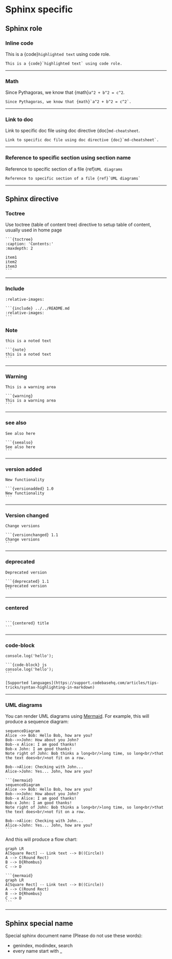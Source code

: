 # Sphinx specific 

## Sphinx role

### Inline code
This is a {code}`highlighted text` using code role.

```
This is a {code}`highlighted text` using code role.
```
    
---

### Math
Since Pythagoras, we know that {math}`a^2 + b^2 = c^2`.

```
Since Pythagoras, we know that {math}`a^2 + b^2 = c^2`.
```

---

### Link to doc
Link to specific doc file using doc directive {doc}`md-cheatsheet`.

```
Link to specific doc file using doc directive {doc}`md-cheatsheet`.
```

---

### Reference to specific section using section name
Reference to specific section of a file {ref}`UML diagrams`

```
Reference to specific section of a file {ref}`UML diagrams`
```

---

## Sphinx directive
### Toctree
Use toctree (table of content tree) directive to setup table of content, usually used in home page

    ```{toctree}
    :caption: 'Contents:'
    :maxdepth: 2

    item1
    item2
    item3
    ```

---

### Include
```{include} ../../README.md
:relative-images:
```

    ```{include} ../../README.md
    :relative-images:
    ```

### Note
```{note}
this is a noted text
```

    ```{note}
    this is a noted text
    ```

---

### Warning
```{warning}
This is a warning area
```

    ```{warning}
    This is a warning area
    ```

---

### see also
```{seealso}
See also here
```

    ```{seealso}
    See also here
    ```

---

### version added
```{versionadded} 1.0
New functionality
```

    ```{versionadded} 1.0
    New functionality
    ```

---

### Version changed
```{versionchanged} 1.1
Change versions
```

    ```{versionchanged} 1.1
    Change versions
    ```

---

### deprecated
```{deprecated} 1.1
Deprecated version
```

    ```{deprecated} 1.1
    Deprecated version
    ```

---

### centered
```{centered} title
```

    ```{centered} title
    ```

---

### code-block
```{code-block} js
console.log('hello');
```

    ```{code-block} js
    console.log('hello');
    ```

```{seealso}
[Supported languages](https://support.codebasehq.com/articles/tips-tricks/syntax-highlighting-in-markdown)
```

---


### UML diagrams

You can render UML diagrams using [Mermaid](https://mermaidjs.github.io/). For example, this will produce a sequence diagram:

```{mermaid}
sequenceDiagram
Alice ->> Bob: Hello Bob, how are you?
Bob-->>John: How about you John?
Bob--x Alice: I am good thanks!
Bob-x John: I am good thanks!
Note right of John: Bob thinks a long<br/>long time, so long<br/>that the text does<br/>not fit on a row.

Bob-->Alice: Checking with John...
Alice->John: Yes... John, how are you?
```

    ```{mermaid}
    sequenceDiagram
    Alice ->> Bob: Hello Bob, how are you?
    Bob-->>John: How about you John?
    Bob--x Alice: I am good thanks!
    Bob-x John: I am good thanks!
    Note right of John: Bob thinks a long<br/>long time, so long<br/>that the text does<br/>not fit on a row.

    Bob-->Alice: Checking with John...
    Alice->John: Yes... John, how are you?
    ```

And this will produce a flow chart:

```{mermaid}
graph LR
A[Square Rect] -- Link text --> B((Circle))
A --> C(Round Rect)
B --> D{Rhombus}
C --> D
```

    ```{mermaid}
    graph LR
    A[Square Rect] -- Link text --> B((Circle))
    A --> C(Round Rect)
    B --> D{Rhombus}
    C --> D
    ```

---

<!-- ### glossary
```{glossary}
Muc 1
    Child 1
```

---

### hlist
```{hlist}
:columns: 3

* tu dong lam gon danh sach
* dong 2
* dong 3
* dong 4
* dong 5
* dong 6
```

--- -->

## Sphinx special name
Special sphinx document name (Please do not use these words):
- genindex, modindex, search
- every name start with _